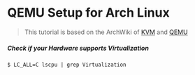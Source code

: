 # QEMU Setup for Arch Linux

>This tutorial is based on the ArchWiki of [KVM](https://wiki.archlinux.org/title/KVM) and [QEMU](https://wiki.archlinux.org/title/QEMU)
 


##### Check if your Hardware supports Virtualization   

    $ LC_ALL=C lscpu | grep Virtualization
